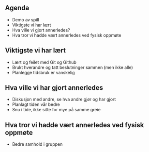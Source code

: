 ## Agenda
 - Demo av spill
 - Viktigste vi har lært 
 - Hva ville vi gjort annerledes?
 - Hva tror vi hadde vært annerledes ved fysisk oppmøte

## Viktigste vi har lært
 - Lært og feilet med Git og Github
 - Brukt hverandre og tatt beslutninger sammen (men ikke alle)
 - Planlegge tidsbruk er vanskelig
 
## Hva ville vi har gjort annerledes
 - Diskusjon med andre, se hva andre gjør og har gjort
 - Planlagt tiden vår bedre
 - Snu i tide, ikke sitte for mye på samme greie

## Hva tror vi hadde vært annerledes ved fysisk oppmøte
 - Bedre samhold i gruppen
